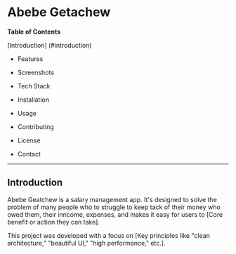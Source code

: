 # Abebe Getachew


**Table of Contents**

[Introduction] (#introduction)

-  Features

-  Screenshots

-  Tech Stack

-  Installation

-  Usage

-  Contributing

-  License

-  Contact

***

## Introduction
Abebe Geatchew is a salary management app. It's designed to solve the problem of many people who to struggle to keep tack of their money who owed them, their inncome, expenses,  and makes it easy for users to [Core benefit or action they can take].

This project was developed with a focus on [Key principles like "clean architecture," "beautiful UI," "high performance," etc.].

